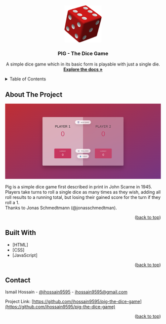 <div id="top"></div>



<!-- PROJECT LOGO -->
<br />
<div align="center">
  <a href="https://github.com/ihossain9595/pig-the-dice-game">
    <img src="img/icon.png" alt="Logo" width="120" height="120">
  </a>

<h3 align="center">PIG - The Dice Game</h3>

  <p align="center">
    A simple dice game which in its basic form is playable with just a single die.
    <br />
    <a href="https://github.com/ihossain9595/pig-the-dice-game"><strong>Explore the docs »</strong></a>
  </p>
</div>



<!-- TABLE OF CONTENTS -->
<details>
  <summary>Table of Contents</summary>
  <ol>
    <li><a href="#about-the-project">About The Project</a></li>
    <li><a href="#built-with">Built With</a></li>
    <li><a href="#contact">Contact</a></li>
  </ol>
</details>



<!-- ABOUT THE PROJECT -->
## About The Project

![Guess My Number Screen Shot][product-screenshot]

Pig is a simple dice game first described in print in John Scarne in 1945. Players take turns to roll a single dice as many times as they wish, adding all roll results to a running total, but losing their gained score for the turn if they roll a 1.<br />
Thanks to Jonas Schmedtmann (@jonasschmedtman).

<p align="right">(<a href="#top">back to top</a>)</p>



<!-- BUILD WITH -->
## Built With

* [HTML]
* [CSS]
* [JavaScript]

<p align="right">(<a href="#top">back to top</a>)</p>



<!-- CONTACT -->
## Contact

Ismail Hossain - [@ihossain9595](https://twitter.com/ihossain9595) - ihossain9595@gmail.com

Project Link: [https://github.com/ihossain9595/pig-the-dice-game](https://github.com/ihossain9595/pig-the-dice-game)

<p align="right">(<a href="#top">back to top</a>)</p>



[product-screenshot]: img/screenshot.png
